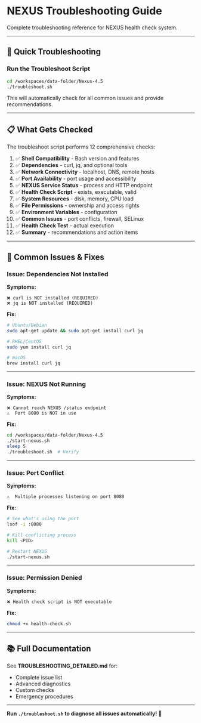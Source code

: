 # NEXUS Troubleshooting Guide

Complete troubleshooting reference for NEXUS health check system.

---

## 🚀 Quick Troubleshooting

### Run the Troubleshoot Script

```bash
cd /workspaces/data-folder/Nexus-4.5
./troubleshoot.sh
```

This will automatically check for all common issues and provide recommendations.

---

## 📋 What Gets Checked

The troubleshoot script performs 12 comprehensive checks:

1. ✅ **Shell Compatibility** - Bash version and features
2. ✅ **Dependencies** - curl, jq, and optional tools
3. ✅ **Network Connectivity** - localhost, DNS, remote hosts
4. ✅ **Port Availability** - port usage and accessibility
5. ✅ **NEXUS Service Status** - process and HTTP endpoint
6. ✅ **Health Check Script** - exists, executable, valid
7. ✅ **System Resources** - disk, memory, CPU load
8. ✅ **File Permissions** - ownership and access rights
9. ✅ **Environment Variables** - configuration
10. ✅ **Common Issues** - port conflicts, firewall, SELinux
11. ✅ **Health Check Test** - actual execution
12. ✅ **Summary** - recommendations and action items

---

## 🔧 Common Issues & Fixes

### Issue: Dependencies Not Installed

**Symptoms:**
```
❌ curl is NOT installed (REQUIRED)
❌ jq is NOT installed (REQUIRED)
```

**Fix:**
```bash
# Ubuntu/Debian
sudo apt-get update && sudo apt-get install curl jq

# RHEL/CentOS
sudo yum install curl jq

# macOS
brew install curl jq
```

---

### Issue: NEXUS Not Running

**Symptoms:**
```
❌ Cannot reach NEXUS /status endpoint
⚠️  Port 8080 is NOT in use
```

**Fix:**
```bash
cd /workspaces/data-folder/Nexus-4.5
./start-nexus.sh
sleep 5
./troubleshoot.sh  # Verify
```

---

### Issue: Port Conflict

**Symptoms:**
```
⚠️  Multiple processes listening on port 8080
```

**Fix:**
```bash
# See what's using the port
lsof -i :8080

# Kill conflicting process
kill <PID>

# Restart NEXUS
./start-nexus.sh
```

---

### Issue: Permission Denied

**Symptoms:**
```
❌ Health check script is NOT executable
```

**Fix:**
```bash
chmod +x health-check.sh
```

---

## 📚 Full Documentation

See **TROUBLESHOOTING_DETAILED.md** for:
- Complete issue list
- Advanced diagnostics
- Custom checks
- Emergency procedures

---

**Run `./troubleshoot.sh` to diagnose all issues automatically!** 🔧
